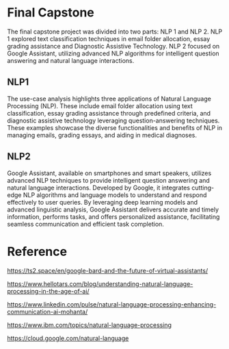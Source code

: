# Final Capstone
The final capstone project was divided into two parts: NLP 1 and NLP 2. NLP 1 explored text classification techniques in email folder allocation, essay grading assistance and  Diagnostic Assistive Technology. NLP 2 focused on Google Assistant, utilizing advanced NLP algorithms for intelligent question answering and natural language interactions.
## NLP1
The use-case analysis highlights three applications of Natural Language Processing (NLP). These include email folder allocation using text classification, essay grading assistance through predefined criteria, and diagnostic assistive technology leveraging question-answering techniques. These examples showcase the diverse functionalities and benefits of NLP in managing emails, grading essays, and aiding in medical diagnoses.
## NLP2
Google Assistant, available on smartphones and smart speakers, utilizes advanced NLP techniques to provide intelligent question answering and natural language interactions. Developed by Google, it integrates cutting-edge NLP algorithms and language models to understand and respond effectively to user queries. By leveraging deep learning models and advanced linguistic analysis, Google Assistant delivers accurate and timely information, performs tasks, and offers personalized assistance, facilitating seamless communication and efficient task completion.
# Reference
https://ts2.space/en/google-bard-and-the-future-of-virtual-assistants/

https://www.hellotars.com/blog/understanding-natural-language-processing-in-the-age-of-ai/

https://www.linkedin.com/pulse/natural-language-processing-enhancing-communication-ai-mohanta/

https://www.ibm.com/topics/natural-language-processing

https://cloud.google.com/natural-language

